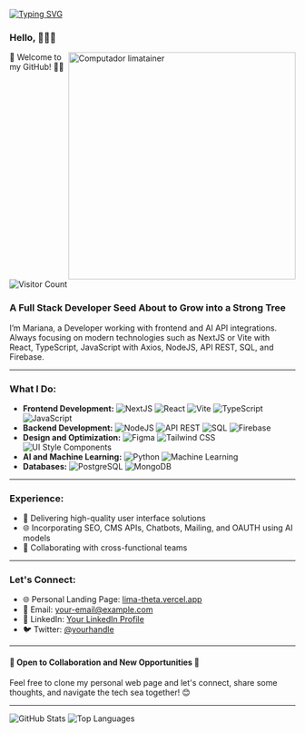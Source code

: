 [![Typing SVG](https://readme-typing-svg.demolab.com?font=Fira+Code&size=35&pause=1000&color=F6F753&width=700&lines=Hello%2C+this+is+Mariana+Lima;I'm+a+FullStack+Web+Developer)](https://git.io/typing-svg)

### Hello, 👩🏻‍💻

<img src="https://raw.githubusercontent.com/MicaelliMedeiros/micaellimedeiros/master/image/computer-illustration.png" min-width="400px" max-width="400px" width="400px" align="right" alt="Computador limatainer">

🌱 Welcome to my GitHub! 👊🏽
![Visitor Count](https://visitor-badge.laobi.icu/badge?page_id=limatainer.limatainer)

### A Full Stack Developer Seed About to Grow into a Strong Tree

I’m Mariana, a Developer working with frontend and AI API integrations. Always focusing on modern technologies such as NextJS or Vite with React, TypeScript, JavaScript with Axios, NodeJS, API REST, SQL, and Firebase. 

---

### What I Do:
- **Frontend Development:** ![NextJS](https://img.shields.io/badge/NextJS-000000?style=flat&logo=next.js&logoColor=white) ![React](https://img.shields.io/badge/React-20232A?style=flat&logo=react&logoColor=61DAFB) ![Vite](https://img.shields.io/badge/Vite-646CFF?style=flat&logo=vite&logoColor=white) ![TypeScript](https://img.shields.io/badge/TypeScript-007ACC?style=flat&logo=typescript&logoColor=white) ![JavaScript](https://img.shields.io/badge/JavaScript-F7DF1E?style=flat&logo=javascript&logoColor=black)
- **Backend Development:** ![NodeJS](https://img.shields.io/badge/Node.js-339933?style=flat&logo=node.js&logoColor=white) ![API REST](https://img.shields.io/badge/API%20REST-FF6F00?style=flat&logo=rest&logoColor=white) ![SQL](https://img.shields.io/badge/SQL-4479A1?style=flat&logo=mysql&logoColor=white) ![Firebase](https://img.shields.io/badge/Firebase-FFCA28?style=flat&logo=firebase&logoColor=black)
- **Design and Optimization:** ![Figma](https://img.shields.io/badge/Figma-F24E1E?style=flat&logo=figma&logoColor=white) ![Tailwind CSS](https://img.shields.io/badge/Tailwind_CSS-38B2AC?style=flat&logo=tailwind-css&logoColor=white) ![UI Style Components](https://img.shields.io/badge/UI_Style_Components-DB7093?style=flat&logo=styled-components&logoColor=white)
- **AI and Machine Learning:** ![Python](https://img.shields.io/badge/Python-3776AB?style=flat&logo=python&logoColor=white) ![Machine Learning](https://img.shields.io/badge/Machine_Learning-FF6F00?style=flat&logo=ml&logoColor=white)
- **Databases:** ![PostgreSQL](https://img.shields.io/badge/PostgreSQL-336791?style=flat&logo=postgresql&logoColor=white) ![MongoDB](https://img.shields.io/badge/MongoDB-47A248?style=flat&logo=mongodb&logoColor=white)

---

### Experience:
- 🚀 Delivering high-quality user interface solutions
- 🌐 Incorporating SEO, CMS APIs, Chatbots, Mailing, and OAUTH using AI models
- 🤝 Collaborating with cross-functional teams

---

### Let's Connect:
- 🌐 Personal Landing Page: [lima-theta.vercel.app](https://lima-theta.vercel.app/)
- 📧 Email: [your-email@example.com](mailto:your-email@example.com)
- 💼 LinkedIn: [Your LinkedIn Profile](https://www.linkedin.com/in/your-profile)
- 🐦 Twitter: [@yourhandle](https://twitter.com/yourhandle)

---

#### 🌟 **Open to Collaboration and New Opportunities** 🌟

Feel free to clone my personal web page and let's connect, share some thoughts, and navigate the tech sea together! 😊

---

![GitHub Stats](https://github-readme-stats.vercel.app/api?username=limatainer&show_icons=true&theme=radical)
![Top Languages](https://github-readme-stats.vercel.app/api/top-langs/?username=limatainer&layout=compact&theme=radical)
